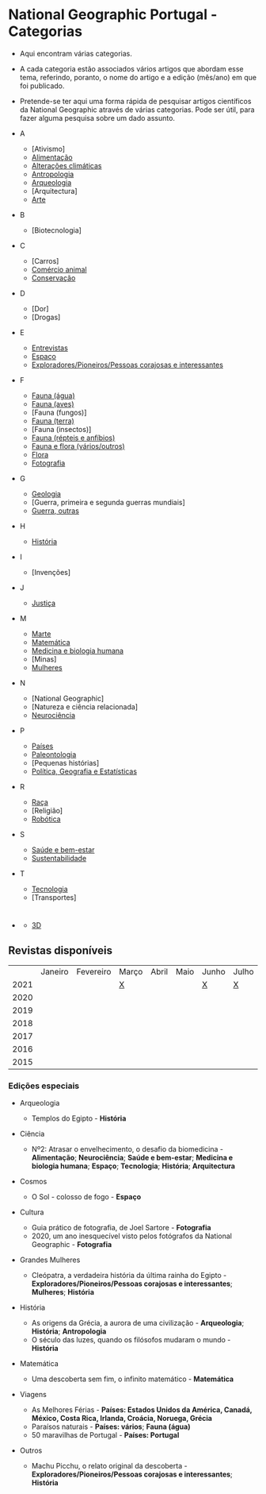 # National Geographic Portugal - Categorias
* Aqui encontram várias categorias. 
* A cada categoria estão associados vários artigos que abordam esse tema, referindo, poranto, o nome do artigo e a edição (mês/ano) em que foi publicado. 
* Pretende-se ter aqui uma forma rápida de pesquisar artigos científicos da National Geographic através de várias categorias. Pode ser útil, para fazer alguma pesquisa sobre um dado assunto. 

* A
  * [Ativismo]
  * [Alimentação](categorias/alimentação.md)
  * [Alterações climáticas](alterações-climáticas.md)
  * [Antropologia](categorias/antropologia.md)
  * [Arqueologia](categorias/arqueologia.md)
  * [Arquitectura]
  * [Arte](categorias/arte.md)
  
* B
  * [Biotecnologia]

* C
  * [Carros] 
  * [Comércio animal](categorias/comércio-animal.md)
  * [Conservação](categorias/conservação.md)

* D 
  * [Dor]
  * [Drogas]

* E 
  * [Entrevistas](categorias/entrevistas.md)
  * [Espaço](categorias/espaço.md)
  * [Exploradores/Pioneiros/Pessoas corajosas e interessantes](categorias/exploradores.md)

* F
  * [Fauna (água)](categorias/fauna-água.md)
  * [Fauna (aves)](categorias/fauna-aves.md)
  * [Fauna (fungos)]
  * [Fauna (terra)](categorias/fauna-terra.md)
  * [Fauna (insectos)]
  * [Fauna (répteis e anfíbios)](categorias/fauna-répteis-anfíbios.md)
  * [Fauna e flora (vários/outros)](categorias/fauna-flora-outros.md)
  * [Flora](categorias/flora.md)
  * [Fotografia](categorias/fotografia.md)

* G
  * [Geologia](categorias/geologia.md)
  * [Guerra, primeira e segunda guerras mundiais]
  * [Guerra, outras](categorias/guerras-outras.md)

* H
  * [História](categorias/história.md)

* I
  * [Invenções]
  
* J
  * [Justiça](categorias/justiça.md)

* M
  * [Marte](categorias/marte.md)
  * [Matemática](categorias/matemática.md)
  * [Medicina e biologia humana](categorias/medicina-biologia-humana.md)
  * [Minas]
  * [Mulheres](categorias/mulheres.md)

* N
  * [National Geographic]
  * [Natureza e ciência relacionada]
  * [Neurociência](categorias/neurociência.md)

* P
  * [Países](categorias/países/países.md)
  * [Paleontologia](categorias/paleontologia.md)
  * [Pequenas histórias]
  * [Política, Geografia e Estatísticas](categorias/política-geografia-estatísticas.md)

* R
  * [Raça](categorias/raça.md)
  * [Religião]
  * [Robótica](categorias/robótica.md)

* S
  * [Saúde e bem-estar](categorias/saúde-bem-estar.md)
  * [Sustentabilidade](categorias/sustentabilidade.md)

* T
  * [Tecnologia](categorias/tecnologia.md)
  * [Transportes]

* #
  * [3D](categorias/3d.md)

## Revistas disponíveis

<table>
    <tr>
        <td></td>
        <td>Janeiro</td>
        <td>Fevereiro</td>
        <td>Março</td>
        <td>Abril</td>
        <td>Maio</td>
        <td>Junho</td>
        <td>Julho</td>
        <td>Agosto</td>
        <td>Setembro</td>
        <td>Outubro</td>
        <td>Novembro</td>
        <td>Dezembro</td>
    </tr>
    <tr>
        <td>2021</td>
        <td></td>
        <td></td>
        <td><a href="https://github.com/luisa-maria1111/national-geographic-categorias/blob/main/revistas%20dispon%C3%ADveis/mar%C3%A7o-2021.md">X</a></td>
        <td></td>
        <td></td>
        <td><a href="https://github.com/luisa-maria1111/national-geographic-categorias/blob/main/revistas%20dispon%C3%ADveis/junho-2021.md">X</a></td>
        <td><a href="https://github.com/luisa-maria1111/national-geographic-categorias/blob/main/revistas%20dispon%C3%ADveis/julho-2021.md">X</a></td>
        <td></td>
        <td></td>
        <td></td>
        <td></td>
        <td></td>
    </tr>
    <tr>
        <td>2020</td>
    </tr>
    <tr>
        <td>2019</td>
    </tr>
    <tr>
        <td>2018</td>
    </tr>
    <tr>
        <td>2017</td>
    </tr>
    <tr>
        <td>2016</td>
    </tr>
    <tr>
        <td>2015</td>
    </tr>
</table>

### Edições especiais
* Arqueologia
  * Templos do Egipto - **História**
  
* Ciência
  * Nº2: Atrasar o envelhecimento, o desafio da biomedicina - **Alimentação**; **Neurociência**; **Saúde e bem-estar**; **Medicina e biologia humana**; **Espaço**; **Tecnologia**; **História**; **Arquitectura**

* Cosmos
  * O Sol - colosso de fogo - **Espaço**

* Cultura
  * Guia prático de fotografia, de Joel Sartore - **Fotografia**
  * 2020, um ano inesquecível visto pelos fotógrafos da National Geographic - **Fotografia** 
  
* Grandes Mulheres
  * Cleópatra, a verdadeira história da última rainha do Egipto - **Exploradores/Pioneiros/Pessoas corajosas e interessantes**; **Mulheres**; **História**

* História 
  * As origens da Grécia, a aurora de uma civilização - **Arqueologia**; **História**; **Antropologia**
  * O século das luzes, quando os filósofos mudaram o mundo - **História**
  
* Matemática
  * Uma descoberta sem fim, o infinito matemático - **Matemática**

* Viagens
  * As Melhores Férias - **Países: Estados Unidos da América, Canadá, México, Costa Rica, Irlanda, Croácia, Noruega, Grécia**
  * Paraísos naturais - **Países: vários**; **Fauna (água)**
  * 50 maravilhas de Portugal - **Países: Portugal** 

* Outros
  * Machu Picchu, o relato original da descoberta - **Exploradores/Pioneiros/Pessoas corajosas e interessantes**; **História**
  